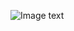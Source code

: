
![Image text](https://raw.github.com/yourName/repositpry/master/yourprojectName/img-folder/test.jpg)
